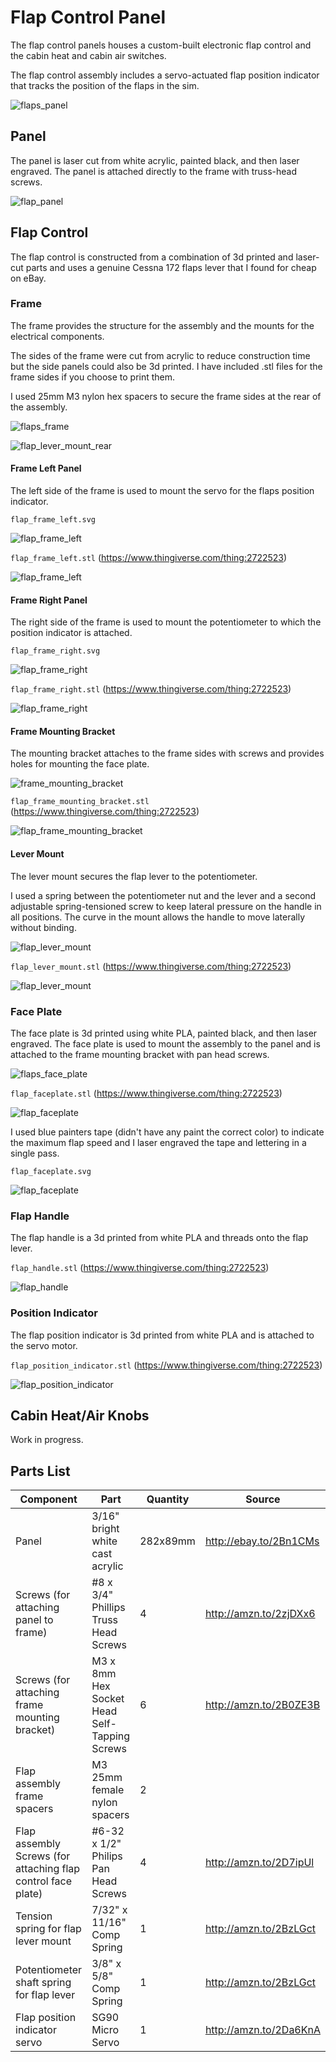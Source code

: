 # Flap Control Panel

The flap control panels houses a custom-built electronic flap control and the cabin heat and cabin air switches.

The flap control assembly includes a servo-actuated flap position indicator that tracks the position of the flaps in the sim.

![flaps_panel](images/flaps_panel.jpg)

## Panel

The panel is laser cut from white acrylic, painted black, and then laser engraved. The panel is attached directly to the frame with truss-head screws.

![flap_panel](flap_panel.svg)

## Flap Control

The flap control is constructed from a combination of 3d printed and laser-cut parts and uses a genuine Cessna 172 flaps lever that I found for cheap on eBay.

### Frame

The frame provides the structure for the assembly and the mounts for the electrical components.

The sides of the frame were cut from acrylic to reduce construction time but the side panels could also be 3d printed. I have included .stl files for the frame sides if you choose to print them. 

I used 25mm M3 nylon hex spacers to secure the frame sides at the rear of the assembly.

![flaps_frame](images/flaps_frame.jpg)

![flap_lever_mount_rear](images/flap_lever_mount_rear.jpg)

#### Frame Left Panel

The left side of the frame is used to mount the servo for the flaps position indicator.

`flap_frame_left.svg`

![flap_frame_left](flap_frame_left.svg)

`flap_frame_left.stl` (https://www.thingiverse.com/thing:2722523)

![flap_frame_left](https://cdn.thingiverse.com/renders/3d/78/b2/d0/64/38217c8ac11dd7c0b040bb87404aada8_preview_featured.jpg)

#### Frame Right Panel

The right side of the frame is used to mount the potentiometer to which the position indicator is attached.

`flap_frame_right.svg`

![flap_frame_right](flap_frame_right.svg)

`flap_frame_right.stl` (https://www.thingiverse.com/thing:2722523)

![flap_frame_right](https://cdn.thingiverse.com/renders/14/fb/ab/3b/8a/621ee3263bb3322668392e06a46b8c77_preview_featured.jpg)

#### Frame Mounting Bracket

The mounting bracket attaches to the frame sides with screws and provides holes for mounting the face plate.

![frame_mounting_bracket](images/frame_mounting_bracket.jpg)

`flap_frame_mounting_bracket.stl` (https://www.thingiverse.com/thing:2722523)

![flap_frame_mounting_bracket](https://cdn.thingiverse.com/renders/14/33/bc/09/32/1481a6a28dd1a7367791669bd501afb1_preview_featured.jpg)

#### Lever Mount

The lever mount secures the flap lever to the potentiometer.

I used a spring between the potentiometer nut and the lever and a second adjustable spring-tensioned screw to keep lateral pressure on the handle in all positions. The curve in the mount allows the handle to move laterally without binding.

![flap_lever_mount](images/flap_lever_mount.jpg)

`flap_lever_mount.stl` (https://www.thingiverse.com/thing:2722523)

![flap_lever_mount](https://cdn.thingiverse.com/renders/51/c7/4c/03/06/ed70e91f2c6651211cf98dc2dad79c79_preview_featured.jpg)

### Face Plate

The face plate is 3d printed using white PLA, painted black, and then laser engraved. The face plate is used to mount the assembly to the panel and is attached to the frame mounting bracket with pan head screws.

![flaps_face_plate](images/flaps_face_plate.jpg)

`flap_faceplate.stl` (https://www.thingiverse.com/thing:2722523)

![flap_faceplate](https://cdn.thingiverse.com/renders/ff/c9/55/7f/e7/4c19827c4beaa1f0516fe072094acf4f_preview_featured.jpg)

I used blue painters tape (didn't have any paint the correct color) to indicate the maximum flap speed and I laser engraved the tape and lettering in a single pass.

`flap_faceplate.svg`

![flap_faceplate](flap_faceplate.svg)

### Flap Handle

The flap handle is a 3d printed from white PLA and threads onto the flap lever.

`flap_handle.stl` (https://www.thingiverse.com/thing:2722523)

![flap_handle](https://cdn.thingiverse.com/renders/75/ec/23/f2/10/ca375c817be3c2989422022492f4cd9d_preview_featured.jpg)

### Position Indicator

The flap position indicator is 3d printed from white PLA and is attached to the servo motor.

`flap_position_indicator.stl` (https://www.thingiverse.com/thing:2722523)

![flap_position_indicator](https://cdn.thingiverse.com/renders/8e/03/01/43/b1/db887af09c93a93bba9b7eea1f1b649a_preview_featured.jpg)

## Cabin Heat/Air Knobs

Work in progress.

## Parts List

| Component                                | Part                                     | Quantity | Source                 |
| ---------------------------------------- | ---------------------------------------- | -------- | ---------------------- |
| Panel                                    | 3/16" bright white cast acrylic          | 282x89mm | http://ebay.to/2Bn1CMs |
| Screws (for attaching panel to frame)    | \#8 x 3/4" Phillips Truss Head Screws    | 4        | http://amzn.to/2zjDXx6 |
| Screws (for attaching frame mounting bracket) | M3 x 8mm Hex Socket Head Self-Tapping Screws | 6        | http://amzn.to/2B0ZE3B |
| Flap assembly frame spacers              | M3 25mm female nylon spacers             | 2        |                        |
| Flap assembly Screws (for attaching flap control face plate) | \#6-32 x 1/2" Philips Pan Head Screws    | 4        | http://amzn.to/2D7ipUl |
| Tension spring for flap lever mount      | 7/32" x 11/16" Comp Spring               | 1        | http://amzn.to/2BzLGct |
| Potentiometer shaft spring for flap lever | 3/8" x 5/8" Comp Spring                  | 1        | http://amzn.to/2BzLGct |
| Flap position indicator servo            | SG90 Micro Servo                         | 1        | http://amzn.to/2Da6KnA |
